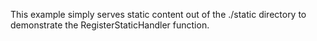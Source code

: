This example simply serves static content out of the ./static
directory to demonstrate the RegisterStaticHandler function.

